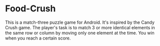 # Food-Crush
This is a match-three puzzle game for Android. It's inspired by the Candy Crush game. 
The player's task is to match 3 or more identical elements  in the same row or column by moving only one element at the time.
You win when you reach a certain score. 
